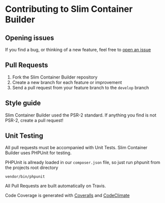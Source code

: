 # Contributing to Slim Container Builder

## Opening issues

If you find a bug, or thinking of a new feature, feel free to [open an issue](https://github.com/leroy0211/Slim-Container-Builder/issues)

## Pull Requests

1. Fork the Slim Container Builder repository
2. Create a new branch for each feature or improvement
3. Send a pull request from your feature branch to the `develop` branch

## Style guide

Slim Container Builder used the PSR-2 standard.
If anything you find is not PSR-2, create a pull request!

## Unit Testing

All pull requests must be accompanied with Unit Tests. Slim Container Builder uses PHPUnit for testing.

PHPUnit is allready loaded in our `composer.json` file, so just run phpunit from the projects root directory

```
vendor/bin/phpunit
```

All Pull Requests are built automatically on Travis.

Code Coverage is generated with [Coveralls](https://coveralls.io/github/leroy0211/Slim-Container-Builder?branch=master) and [CodeClimate](https://codeclimate.com/github/leroy0211/Slim-Container-Builder)